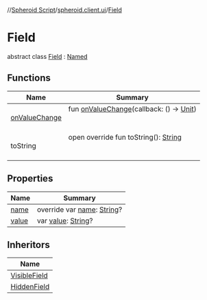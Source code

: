 //[Spheroid Script](../../index.md)/[spheroid.client.ui](../index.md)/[Field](index.md)



# Field  
 abstract class [Field](index.md) : [Named](../-named/index.md)   


## Functions  
  
|  Name|  Summary| 
|---|---|
| [onValueChange](on-value-change.md)| fun [onValueChange](on-value-change.md)(callback: () -> [Unit](../../spheroid/-unit/index.md))  <br><br><br>
| toString| open override fun toString(): [String](../../spheroid/-string/index.md)  <br><br><br>


## Properties  
  
|  Name|  Summary| 
|---|---|
| [name](index.md#spheroid.client.ui/Field/name/#/PointingToDeclaration/)|  override var [name](index.md#spheroid.client.ui/Field/name/#/PointingToDeclaration/): [String](../../spheroid/-string/index.md)?   <br>
| [value](index.md#spheroid.client.ui/Field/value/#/PointingToDeclaration/)|  var [value](index.md#spheroid.client.ui/Field/value/#/PointingToDeclaration/): [String](../../spheroid/-string/index.md)?   <br>


## Inheritors  
  
|  Name| 
|---|
| [VisibleField](../-visible-field/index.md)
| [HiddenField](../-hidden-field/index.md)

